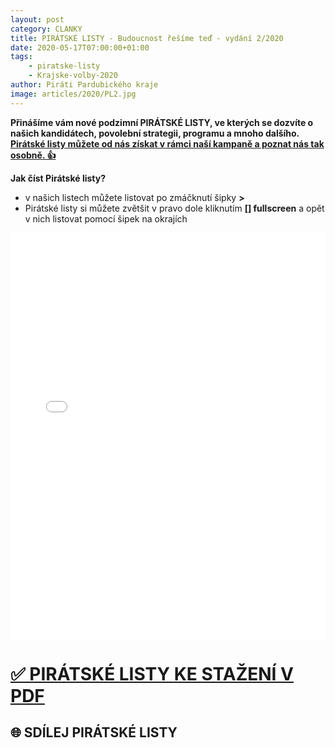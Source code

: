 ```yaml
---
layout: post
category: CLANKY
title: PIRÁTSKÉ LISTY - Budoucnost řešíme teď - vydání 2/2020
date: 2020-05-17T07:00:00+01:00
tags: 
    - piratske-listy
    - Krajske-volby-2020
author: Piráti Pardubického kraje
image: articles/2020/PL2.jpg
---
```

**Přinášíme vám nové podzimní PIRÁTSKÉ LISTY, ve kterých se dozvíte o našich kandidátech, povolební strategii, programu a mnoho dalšího. [Pirátské listy můžete od nás získat v rámci naší kampaně a poznat nás tak osobně. 👍](https://www.facebook.com/pg/pirati.pardubicko/events/)**



**Jak číst Pirátské listy?**

- v našich listech můžete listovat po zmáčknutí šipky **>**
- Pirátské listy si můžete zvětšit v pravo dole kliknutím **[] fullscreen** a opět v nich listovat pomocí šipek na okrajích

<iframe allowfullscreen allow="fullscreen" style="border:none;width:100%;height:650px;" src="//e.issuu.com/embed.html?d=pl_podzim_2020_pardubicky_v4_jednostrany-1&hideIssuuLogo=true&pageLayout=singlePage&u=pirati-pardubicky-kraj"></iframe>


# [✅ PIRÁTSKÉ LISTY KE STAŽENÍ V PDF](https://a.pirati.cz/pak/pl/PL2.pdf)
## 🌐 SDÍLEJ PIRÁTSKÉ LISTY 
